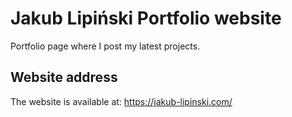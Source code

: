 
# Jakub Lipiński Portfolio website

Portfolio page where I post my latest projects.


## Website address

The website is available at: https://jakub-lipinski.com/

